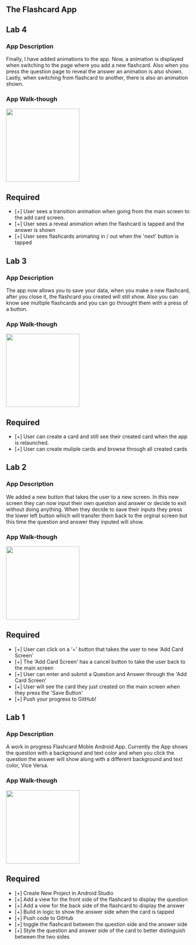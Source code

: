 ## The Flashcard App

## Lab 4

### App Description
Finally, I have added animations to the app. Now, a animation is 
displayed when switching to the page where you add a new flashcard. 
Also when you press the question page to reveal the answer an animation
is also shown. Lastly, when switching from flashcard to another, there
is also an animation shown. 

### App Walk-though

<img src="https://github.com/hcastrio/FlashcardApp/blob/master/Flashcard%20App/walkthrough4.gif" width=200><br>

## Required
- [+] User sees a transition animation when going from the main screen to the add card screen.
- [+] User sees a reveal animation when the flashcard is tapped and the answer is shown
- [+] User sees flashcards animating in / out when the 'next' button is tapped

## Lab 3

### App Description
The app now allows you to save your data, when you make a new 
flashcard, after you close it, the flashcard you created will
still show. Also you can know see multiple flashcards and you 
can go throught them with a press of a button. 

### App Walk-though

<img src="https://github.com/hcastrio/FlashcardApp/blob/master/Flashcard%20App/walkthrough3.gif" width=200><br>

## Required
- [+] User can create a card and still see their created card when the app is relaunched.
- [+] User can create muliple cards and browse through all created cards

## Lab 2

### App Description
We added a new button that takes the user to a new screen. In 
this new screen they can now input their own question and answer
or decide to exit without doing anything. When they decide to save
their inputs they press the lower left button which will transfer 
them back to the orginal screen but this time the question and answer
they inputed will show.

### App Walk-though

<img src="https://github.com/hcastrio/FlashcardApp/blob/master/Flashcard%20App/walkthrough2.gif" width=200><br>

## Required
- [+] User can click on a ‘+’ button that takes the user to new ‘Add Card Screen’
- [+] The 'Add Card Screen' has a cancel button to take the user back to the main screen
- [+] User can enter and submit a Question and Answer through the 'Add Card Screen'
- [+] User will see the card they just created on the main screen when they press the 'Save Button'
- [+] Push your progress to GitHub!

## Lab 1

### App Description
A work in progress Flashcard Moble Android App. 
Currently the App shows the question with a background
and text color and when you click the question the answer will show
along with a different background and text color, Vice Versa.

### App Walk-though


<img src="https://github.com/hcastrio/FlashcardApp/blob/master/Flashcard%20App/walkthrough.gif" width=200><br>

## Required
- [+] Create New Project in Android Studio
- [+] Add a view for the front side of the flashcard to display the question
- [+] Add a view for the back side of the flashcard to display the answer
- [+] Build in logic to show the answer side when the card is tapped
- [+] Push code to GitHub
- [+] toggle the flashcard between the question side and the answer side
- [+] Style the question and answer side of the card to better distinguish between the two sides
